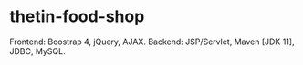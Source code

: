 # thetin-food-shop
Frontend: Boostrap 4, jQuery, AJAX.
Backend: JSP/Servlet, Maven [JDK 11], JDBC, MySQL.
